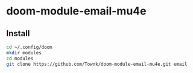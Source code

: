 # doom-module-email-mu4e

## Install

```sh
cd ~/.config/doom
mkdir modules
cd modules
git clone https://github.com/Townk/doom-module-email-mu4e.git email
```
